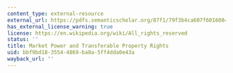 ```yaml
---
content_type: external-resource
external_url: https://pdfs.semanticscholar.org/87f1/79f3b4ca607f6016084ec81d844711996bb0.pdf?_ga=2.247879940.2016510353.1566239404-159250059.1566239404
has_external_license_warning: true
license: https://en.wikipedia.org/wiki/All_rights_reserved
status: ''
title: Market Power and Transferable Property Rights
uid: bbf9bd18-3554-4869-ba8a-5ff4dda0e43a
wayback_url: ''
---
```

